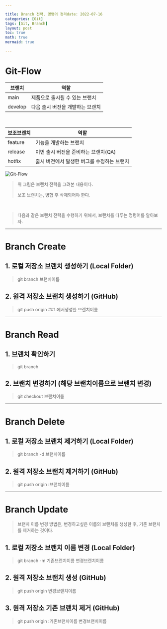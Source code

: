 ```yaml
---

title: Branch 전략, 명령어 정리date: 2022-07-16
categories: [Git]
tags: [Git, Branch]
layout: post
toc: true
math: true
mermaid: true

---
```


# Git-Flow

| 브랜치     | 역할 |
|---------|-------------------|
| main    | 제품으로 출시될 수 있는 브랜치 |
| develop | 다음 출시 버전을 개발하는 브랜치 |

<br>

|보조브랜치| 역할                       |
|---|--------------------------|
| feature | 기능을 개발하는 브랜치             |
| release | 이번 출시 버전을 준비하는 브랜치(QA)   |
| hotfix | 출시 버전에서 발생한 버그를 수정하는 브랜치 |

![Git-Flow](https://user-images.githubusercontent.com/60564431/179346591-d0edee5e-1bff-4600-aee0-330590bdffde.jpg)

> 위 그림은 브랜치 전략을 그려본 내용이다.
>
> 보조 브랜치는, 병합 후 삭제되어야 한다.

<br>

> 다음과 같은 브랜치 전략을 수행하기 위해서, 브랜치를 다루는 명령어를 알아보자.

---

# Branch Create


## 1. 로컬 저장소 브랜치 생성하기 (Local Folder)
> git branch 브랜치이름

## 2. 원격 저장소 브랜치 생성하기 (GitHub)
> git push origin ##1.에서생성한 브랜치이름

---

# Branch Read

## 1. 브랜치 확인하기
> git branch

## 2. 브랜치 변경하기 (해당 브랜치이름으로 브랜치 변경)
> git checkout 브랜치이름

---

# Branch Delete

## 1. 로컬 저장소 브랜치 제거하기 (Local Folder)
> git branch -d 브랜치이름

## 2. 원격 저장소 브랜치 제거하기 (GitHub)
> git push origin :브랜치이름

---

# Branch Update

> 브랜치 이름 변경 방법은, 변경하고싶은 이름의 브랜치를 생성한 후, 기존 브랜치를 제거하는 것이다.


## 1. 로컬 저장소 브랜치 이름 변경 (Local Folder)
> git branch -m 기존브랜치이름 변경브랜치이름


## 2. 원격 저장소 브랜치 생성 (GitHub)
> git push origin 변경브랜치이름

## 3. 원격 저장소 기존 브랜치 제거 (GitHub)
> git push origin :기존브랜치이름 변경브랜치이름
